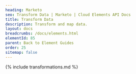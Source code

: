 ```yaml
---
heading: Marketo
seo: Transform Data | Marketo | Cloud Elements API Docs
title: Transform Data
description: Transform and map data.
layout: docs
breadcrumbs: /docs/elements.html
elementId: 85
parent: Back to Element Guides
order: 25
sitemap: false
---
```


{% include transformations.md %}
